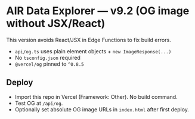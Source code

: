 
# AIR Data Explorer — v9.2 (OG image without JSX/React)

This version avoids React/JSX in Edge Functions to fix build errors.
- `api/og.ts` uses plain element objects + `new ImageResponse(...)`
- No `tsconfig.json` required
- `@vercel/og` pinned to `^0.8.5`

## Deploy
- Import this repo in Vercel (Framework: Other). No build command.
- Test OG at `/api/og`.
- Optionally set absolute OG image URLs in `index.html` after first deploy.
